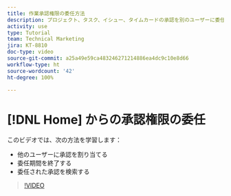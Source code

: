 ```yaml
---
title: 作業承認権限の委任方法
description: プロジェクト、タスク、イシュー、タイムカードの承認を別のユーザーに委任する方法について説明します。
activity: use
type: Tutorial
team: Technical Marketing
jira: KT-8810
doc-type: video
source-git-commit: a25a49e59ca483246271214886ea4dc9c10e8d66
workflow-type: ht
source-wordcount: '42'
ht-degree: 100%

---
```


# [!DNL Home] からの承認権限の委任

このビデオでは、次の方法を学習します：

* 他のユーザーに承認を割り当てる
* 委任期間を終了する
* 委任された承認を検索する

>[!VIDEO](https://video.tv.adobe.com/v/336094/?quality=12&learn=on)

<!---
learn more URLS
Delegate approval request
--->
